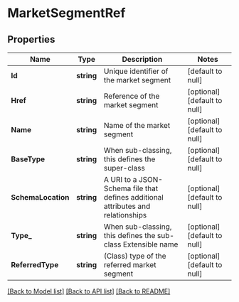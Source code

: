 # MarketSegmentRef

## Properties
Name | Type | Description | Notes
------------ | ------------- | ------------- | -------------
**Id** | **string** | Unique identifier of the market segment | [default to null]
**Href** | **string** | Reference of the market segment | [optional] [default to null]
**Name** | **string** | Name of the market segment | [optional] [default to null]
**BaseType** | **string** | When sub-classing, this defines the super-class | [optional] [default to null]
**SchemaLocation** | **string** | A URI to a JSON-Schema file that defines additional attributes and relationships | [optional] [default to null]
**Type_** | **string** | When sub-classing, this defines the sub-class Extensible name | [optional] [default to null]
**ReferredType** | **string** | (Class) type of the referred market segment | [optional] [default to null]

[[Back to Model list]](../README.md#documentation-for-models) [[Back to API list]](../README.md#documentation-for-api-endpoints) [[Back to README]](../README.md)


